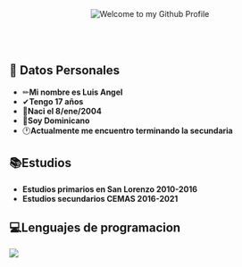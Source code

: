 <!-- "Hero" Header -->
<div align="center">
  <img src="https://es.bloggif.com/tmp/19dd1a04fe85335a1c5a4820b3d20daf/text.gif?1611841206" style="max-width: 100%;" alt="Welcome to my Github Profile" />
 


</div>
</br></br></br>

## 💬 Datos Personales

-    ✏**Mi nombre es Luis Angel** 
-    ✔**Tengo 17 años**
-    🎈**Naci el 8/ene/2004**
-    💙**Soy Dominicano**
-    🕐**Actualmente me encuentro terminando la secundaria**



##  📚Estudios

-    **Estudios primarios en San Lorenzo 2010-2016**
-    **Estudios secundarios CEMAS 2016-2021**

##  💻Lenguajes de programacion

 
<a href="blob:https://web.whatsapp.com/32832d6e-1489-493d-bd3b-b52aea36519a">
  <img align="center" src="blob:https://web.whatsapp.com/32832d6e-1489-493d-bd3b-b52aea36519a" />
</a>


 















